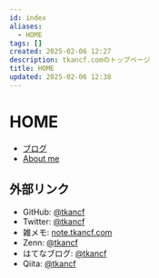 ```yaml
---
id: index
aliases:
  - HOME
tags: []
created: 2025-02-06 12:27
description: tkancf.comのトップページ
title: HOME
updated: 2025-02-06 12:38
---
```


# HOME

- [ブログ](blogs.md)
- [About me](about.md)

## 外部リンク

- GitHub: [@tkancf](https://github.com/tkancf)
- Twitter: [@tkancf](https://x.com/tkancf)
- 雑メモ: [note.tkancf.com](https://note.tkancf.com/)
- Zenn: [@tkancf](https://zenn.dev/tkancf)
- はてなブログ: [@tkancf](https://tkancf.hateblo.jp)
- Qiita: [@tkancf](https://qiita.com/tkancf)

